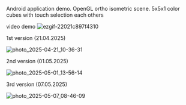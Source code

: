 Android application demo.
OpenGL ortho isometric scene. 5x5x1 color cubes with touch selection each others

video demo
![ezgif-22021c897f4310](https://github.com/user-attachments/assets/7876abdd-2bdc-4152-9f72-195389b5f6c4)

1st version (21.04.2025)

![photo_2025-04-21_10-36-31](https://github.com/user-attachments/assets/80fc7c4c-67dc-465a-adbe-8182f366e704)

2nd version (01.05.2025)

![photo_2025-05-01_13-56-14](https://github.com/user-attachments/assets/5e3feece-5894-4fba-af8a-983101c27def)

3rd version (07.05.2025)

![photo_2025-05-07_08-46-09](https://github.com/user-attachments/assets/40dca81f-32ee-44cf-b98f-872b775e0186)

